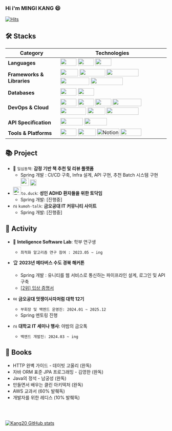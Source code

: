 ### Hi i'm MINGI KANG 😄
[![Hits](https://hits.seeyoufarm.com/api/count/incr/badge.svg?url=https%3A%2F%2Fgithub.com%2Fkang20%2Fhit-counter&count_bg=%2379C83D&title_bg=%232F62A6&icon=&icon_color=%23E7E7E7&title=hits&edge_flat=false)](https://hits.seeyoufarm.com)

## 🛠️ Stacks

| **Category**          | **Technologies**                                                                                                                                                                                                                                                                                        |
|-----------------------|---------------------------------------------------------------------------------------------------------------------------------------------------------------------------------------------------------------------------------------------------------------------------------------------------------|
| **Languages**         | <img src="https://img.shields.io/badge/java-%23ED8B00.svg?style=for-the-badge&logo=openjdk&logoColor=white" width="50" height="23"> <img src="https://img.shields.io/badge/Gradle-02303A.svg?style=for-the-badge&logo=Gradle&logoColor=white" width="50" height="23"> <img src="https://img.shields.io/badge/python-3670A0?style=for-the-badge&logo=python&logoColor=ffdd54" width="50" height="23">  |
| **Frameworks & Libraries** | <img src="https://img.shields.io/badge/spring-%236DB33F.svg?style=for-the-badge&logo=spring&logoColor=white" width="55" height="23"> <img src="https://img.shields.io/badge/Spring%20Boot-6DB33F?style=for-the-badge&logo=Spring%20Boot&logoColor=white" width="80" height="23"> <img src="https://img.shields.io/badge/Spring%20Security-6DB33F?style=for-the-badge&logo=Spring%20Security&logoColor=white" width="100" height="23"> <img src="https://img.shields.io/badge/Spring%20Batch-6DB33F?style=for-the-badge&logo=Databricks&logoColor=white" width="90" height="23"> <img src="https://img.shields.io/badge/spring%20data%20jpa-%236DB33F.svg?style=for-the-badge&logo=spring&logoColor=white" width="100" height="23"> |
| **Databases**         | <img src="https://img.shields.io/badge/mysql-4479A1.svg?style=for-the-badge&logo=mysql&logoColor=white" width="50" height="23"> <img src="https://img.shields.io/badge/redis-%23DD0031.svg?style=for-the-badge&logo=redis&logoColor=white" width="50" height="23">                                                                                                                             |
| **DevOps & Cloud**    | <img src="https://img.shields.io/badge/Linux-FCC624?style=for-the-badge&logo=linux&logoColor=black" width="50" height="23"> <img src="https://img.shields.io/badge/ec2-FF9900?style=for-the-badge&logo=Amazon%20EC2&logoColor=white" width="50" height="23"> <img src="https://img.shields.io/badge/rds-527FFF?style=for-the-badge&logo=Amazon%20RDS&logoColor=white" width="50" height="23"> <img src="https://img.shields.io/badge/Amazon%20Route%2053-8C4FFF?style=for-the-badge&logo=Amazon%20Route%2053&logoColor=white" width="90" height="23"> <img src="https://img.shields.io/badge/Amazon%20S3-569A31?style=for-the-badge&logo=Amazon%20S3&logoColor=white" width="80" height="23"> <img src="https://img.shields.io/badge/docker-%230db7ed.svg?style=for-the-badge&logo=docker&logoColor=white" width="55" height="23"> <img src="https://img.shields.io/badge/GitHub%20Actions-5455FE.svg?style=for-the-badge&logo=GitHubActions&logoColor=white" width="100" height="23"> |
| **API Specification** | <img src="https://img.shields.io/badge/-Swagger-%23Clojure?style=for-the-badge&logo=swagger&logoColor=white" width="70" height="23"> <img src="https://img.shields.io/badge/-Postman-FF6C37?style=for-the-badge&logo=Postman&logoColor=white" width="70" height="23">                                                                                                                         |
| **Tools & Platforms** | <img src="https://img.shields.io/badge/git-%23F05033.svg?style=for-the-badge&logo=git&logoColor=white" width="50" height="23"> <img src="https://img.shields.io/badge/jira-%230A0FFF.svg?style=for-the-badge&logo=jira&logoColor=white" width="55" height="23"> <img src="https://img.shields.io/badge/Notion-%23FFFFFF.svg?style=for-the-badge&logo=notion&logoColor=black" width="70" height="23" alt="Notion"> <img src="https://img.shields.io/badge/Slack-4A154B?style=for-the-badge&logo=slack&logoColor=white" width="65" height="23"> |




## 📚 Project
- 📘 `일심동책`: **감정 기반 책 추천 및 리뷰 플랫폼**
    - Spring 개발 : CI/CD 구축, Infra 설계, API 구현, 추천 Batch 시스템 구현
      <br>
    <a href="https://github.com/LikeLion12th-OMEB/Backend"><img src="https://img.shields.io/badge/github%20pages-121013?style=for-the-badge&logo=github&logoColor=white" height=25/></a>
    <a href="https://silk-vanilla-48e.notion.site/27cb718191314bc7a9b09a6de0d7554a?pvs=25"><img src="https://img.shields.io/badge/Project Notion-000000?style=flat&logo=Notion&logoColor=ffffff" height=20/></a>
-  <img width="25" src="https://github.com/user-attachments/assets/18fed729-7fd9-4d72-a7c7-498a69447fc3" alt="토덕 커밋">`to.duck`: **성인 ADHD 환자들을 위한 토닥임**
    - Spring 개발: [진행중]
- <img width="13" src="https://github.com/user-attachments/assets/7ae0b8a5-bcb7-4ee9-91e8-3c649248635b" alt="야금톡 로고"> `kumoh-talk`: **금오공대 IT 커뮤니티 사이트**
    - Spring 개발: [진행중]

## 🌱 Activity
- 🥼  **Inteligence Software Lab**: 학부 연구생
    - `최적화 알고리즘 연구 참여 : 2023.05 ~ ing`
- 🏆 **2023년 메타버스 수도 경북 해커톤**
    - Spring 개발 : 유니티를 웹 서비스로 통신하는 파이프라인 설계, 로그인 및 API 구축
    - [[2위] 입상 증명서](https://ibb.co/sWNmTpR)
- <img width="13" src="https://pbs.twimg.com/profile_images/1510907486026727424/Zuz16hnf_400x400.png" alt="멋사 로고"> **금오공대 멋쟁이사자처럼 대학 12기**
    - `부회장 및 백엔드 운영진: 2024.01 ~ 2025.12`
    - Spring 멘토링 진행
    
- <img width="13" src="https://github.com/user-attachments/assets/7ae0b8a5-bcb7-4ee9-91e8-3c649248635b" alt="야금톡 로고"> **대학교 IT 세미나 행사**: 야밤의 금오톡
    - `백엔드 개발진: 2024.03 ~ ing`

## 📖  Books
- HTTP 완벽 가이드 - 데이빗 고울리 (완독)
- 자바 ORM 표준 JPA 프로그래밍 - 김영한 (완독)
- Java의 정석 - 남궁성 (완독)
- 만들면서 배우는 클린 아키텍처 (완독)
- AWS 교과서 (60% 발췌독)
- 개발자를 위한 레디스 (10% 발췌독)

<br>
<br>


[![Kang20 GitHub stats](https://github-readme-stats.vercel.app/api?username=Kang20)](https://github.com/Kang20/github-readme-stats)

